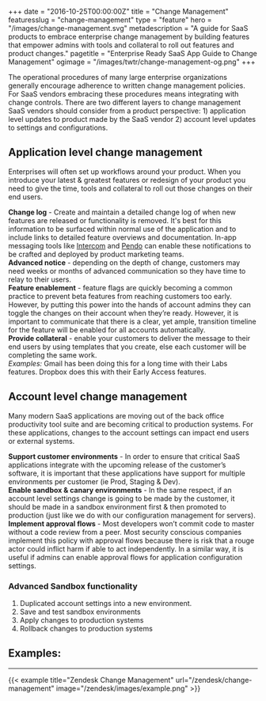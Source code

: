 +++
date = "2016-10-25T00:00:00Z"
title = "Change Management"
featuresslug = "change-management"
type = "feature"
hero = "/images/change-management.svg"
metadescription = "A guide for SaaS products to embrace enterprise change management by building features that empower admins with tools and collateral to roll out features and product changes."
pagetitle = "Enterprise Ready SaaS App Guide to Change Management"
ogimage = "/images/twtr/change-management-og.png"
+++

The operational procedures of many large enterprise organizations generally encourage adherence to written change management policies. For SaaS vendors embracing these procedures means integrating with change controls. There are two different layers to change management SaaS vendors should consider from a product perspective: 1) application level updates to product made by the SaaS vendor 2) account level updates to settings and configurations.

## Application level change management
Enterprises will often set up workflows around your product. When you introduce your latest & greatest features or redesign of your product you need to give the time, tools and collateral to roll out those changes on their end users.  

**Change log** - Create and maintain a detailed change log of when new features are released or functionality is removed. It's best for this information to be surfaced within normal use of the application and to include links to detailed feature overviews and documentation. In-app messaging tools like [Intercom](https://www.intercom.com) and [Pendo](http://www.pendo.io) can enable these notifications to be crafted and deployed by product marketing teams.  
**Advanced notice** - depending on the depth of change, customers may need weeks or months of advanced communication so they have time to relay to their users.  
**Feature enablement** - feature flags are quickly becoming a common practice to prevent beta features from reaching customers too early. However, by putting this power into the hands of account admins they can toggle the changes on their account when they’re ready. However, it is important to communicate that there is a clear, yet ample, transition timeline for the feature will be enabled for all accounts automatically.  
**Provide collateral** - enable your customers to deliver the message to their end users by using templates that you create, else each customer will be completing the same work.  
*Examples:* Gmail has been doing this for a long time with their Labs features. Dropbox does this with their Early Access features.  

## Account level change management
Many modern SaaS applications are moving out of the back office productivity tool suite and are becoming critical to production systems. For these applications, changes to the account settings can impact end users or external systems.  

**Support customer environments** - In order to ensure that critical SaaS applications integrate with the upcoming release of the customer’s software, it is important that these applications have support for multiple environments per customer (ie Prod, Staging & Dev).  
**Enable sandbox & canary environments** - In the same respect, if an account level settings change is going to be made by the customer, it should be made in a sandbox environment first & then promoted to production (just like we do with our configuration management for servers).  
**Implement approval flows** - Most developers won’t commit code to master without a code review from a peer. Most security conscious companies implement this policy with approval flows because there is risk that a rouge actor could inflict harm if able to act independently. In a similar way, it is useful if admins can enable approval flows for application configuration settings.  

### Advanced Sandbox functionality
1. Duplicated account settings into a new environment.
1. Save and test sandbox environments
1. Apply changes to production systems
1. Rollback changes to production systems

## Examples:
----   
{{< example title="Zendesk Change Management" url="/zendesk/change-management" image="/zendesk/images/example.png" >}}
